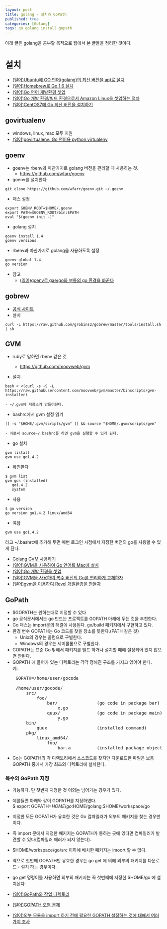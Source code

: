 ```yaml
---
layout: post
title: golang - 설치와 GoPath
published: true
categories: [Golang]
tags: go golang install gopath
---
```

아래 글은 golang을 공부할 목적으로 웹에서 본 글들을 정리한 것이다.  
  
# 설치
- [(일어)Ubuntu에 GO 언어(golang)의 최신 버전을 apt로 설치](http://qiita.com/matsumode/items/ffe810b0c3f788d1a4e5)
- [(일어)Homebrew로 Go 1.6 설치](http://qiita.com/minoritea/items/9565c02b1931495a1f4f) 
- [(일어)Go 언어 개발환경 셋업](http://qiita.com/awakia/items/7bf03fd96a74502073b8) 
- [(일어)Go 개발 환경/빌드 환경으로서 Amazon Linux을 셋업하는 절차](http://dev.classmethod.jp/cloud/aws/amazon-linux-go-setup/) 
- [(일어)CentOS7에 Go 최신 버전을 설치하기](https://qiita.com/nekootoko3/items/7004b19ff7adffb58b39)  
  
  
## govirtualenv
- windows, linux, mac 모두 지원
- [(일어)govirtualenv: Go 언어용 python virtualenv](https://qiita.com/necomeshi/items/ab14b1f615e5066475cc)
  
    
## goenv
- goenv는 rbenv과 마찬가지로 golang 버전을 관리할 때 사용하는 것.
    - https://github.com/wfarr/goenv
- goenv를 설치한다  

```
git clone https://github.com/wfarr/goenv.git ~/.goenv
```  
  
- 패스 설정  

```
export GOENV_ROOT=$HOME/.goenv
export PATH=$GOENV_ROOT/bin:$PATH
eval "$(goenv init -)"
```
  
- golang 설치  

```
goenv install 1.4
goenv versions
```
  
- rbenv과 마찬가지로 golang을 사용하도록 설정  

```
goenv global 1.4
go version
```
  
- 참고
    - [(일어)goenv로 gae/go와 보통의 go 환경을 바꾼다](http://qiita.com/sinmetal/items/71cfba4ae27cc2366572)  

## gobrew
- [공식 사이트](https://github.com/cryptojuice/gobrew)
- 설치  

```
curl -L https://raw.github.com/grobins2/gobrew/master/tools/install.sh | sh
```
  

## GVM
- ruby로 말하면 rbenv 같은 것  
    - https://github.com/moovweb/gvm  
  
- 설치

```
bash < <(curl -s -S -L https://raw.githubusercontent.com/moovweb/gvm/master/binscripts/gvm-installer)
```  

    - ~/.gvm에 저장소가 만들어진다.
- bashrc에서 gvm 설정 읽기

```
[[ -s "$HOME/.gvm/scripts/gvm" ]] && source "$HOME/.gvm/scripts/gvm"
``` 

    - 이로써 source~/.bashrc를 하면 gvm을 실행할 수 있게 된다.
  
- go 설치

```
gvm listall
gvm use go1.4.2
```
  
- 확인한다

```
$ gvm list
gvm gos (installed)
   go1.4.2
   system
```
  
- 사용

```
$ go version
go version go1.4.2 linux/amd64
```
  
- 여담

```
gvm use go1.4.2
```  
라고 ~/.bashrc에 추가해 두면 매번 로그인 시점에서 지정한 버전의 go를 사용할 수 있게 된다.
    
  
- [Golang GVM 사용하기](http://itrepreneur.tistory.com/11) 
- [(일어)GVM을 사용하여 Go 언어를 Mac에 설치](http://qiita.com/kitsuki00/items/91c29b147dbf5577cccb) 
- [(일어)Go 개발 환경을 셋업](http://golang.rdy.jp/2017/10/25/environment/) 
- [(일어)GVM을 사용하여 복수 버전의 Go를 편리하게 교체하자](https://qiita.com/reoring/items/7344399ca6db99d2746f) 
- [(일어)gvm을 이용하여 Revel 개발환경을 만들자](http://blog.mnrtks.jp/posts/2014/02/24/gvm-revel/)   
    
      
## GoPath
- $GOPATH는 원하는대로 지정할 수 있다
- go 공식문서에서는 go 만드는 프로젝트를 GOPATH 아래에 두는 것을 추천한다.
- Go 패스는 import문의 해결에 사용된다. go/build 패키지에서 구현하고 있다.
- 환경 변수 GOPATH는 Go 코드를 찾을 장소를 뜻한다.(PATH 같은 것）
    - Unix의 경우는 콜럼으로 구별한다.
    - Windows의 경우는 세미콜롬으로 구별한다.
- GOPATH는 표준 Go 밖에서 패키지를 빌드 하거나 설치할 때에 설정되어 있지 않으면 안된다.
- GOPATH 에 들어가 있는 디렉토리는 각각 정해진 구조를 가지고 있어야 한다.  
예:

<pre>
    GOPATH=/home/user/gocode

    /home/user/gocode/
        src/
            foo/
                bar/               (go code in package bar)
                    x.go
                quux/              (go code in package main)
                    y.go
        bin/
            quux                   (installed command)
        pkg/
            linux_amd64/
                foo/
                    bar.a          (installed package object)
</pre>  
 
- Go는 GOPATH의 각 디렉토리에서 소스코드를 찾지만 다운로드한 파일은 보통 GOPATH  중에서 가장 최초의 디렉토리에 설치한다.
  

### 복수의 GoPath 지정 
- 가능하다. 단 첫번째 지정한 것 이외는 넘어가는 경우가 있다.
- 예를들면 아래와 같이 GOPATH를 지정하였다.  
    $ export GOPATH=$HOME/go:$HOME/golang:$HOME/workspace/go  
- 지정한 모든 GOPATH가 유효한 것은 Go 컴파일러가 외부의 패키지를 찾는 경우만이다.
- 즉 import 문에서 지정한 패키지는 GOPATH가 통하는 곳에 있다면 컴파일러가 발견할 수 있다(컴파일러 에러가 되지 않는다).  
- $HOME/workspace/go/src 이하에 배치한 패키지는 imoort 할 수 없다.
- 역으로 첫번째 GOPATH만 유효한 경우는 go get 에 의해 외부의 패키지를 다운로드・설치 하는 경우이다.
- go get 명령어를 사용하면 외부의 패키지는 꼭 첫번째에 지정한 $HOME/go 에 설치된다.  
  
- [(일어)GoPath와 작업 디렉토리](https://github.com/astaxie/build-web-application-with-golang/blob/master/ja/01.2.md)
- [(일어)GOPATH 오염 문제](http://qiita.com/spiegel-im-spiegel/items/73ebc684b5807277b7e2) 
- [(일어)외부 모듈을 import 하기 전에 필요한 GOPATH 설정하는 것에 대해서 여러가지 조사](http://qiita.com/HirofumiYashima/items/20a33dd10da437bb1277) 


